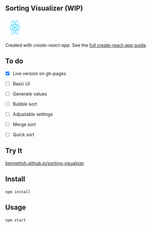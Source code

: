 Sorting Visualizer (WIP)
---
<img src="./src/logo.svg" width="60px" height="60px" />

Created with *create-react-app*. See the [full create-react-app guide](https://github.com/facebook/create-react-app/blob/master/packages/cra-template/template/README.md).


To do
---
- [x] Live version on gh-pages
- [ ] Basic UI
- [ ] Generate values
- [ ] Bubble sort
- [ ] Adjustable settings
- [ ] Merge sort
- [ ] Quick sort


Try It
---

[bennettoh.github.io/sorting-visualizer](https://bennettoh.github.io/sorting-visualizer/)



Install
---

`npm install`



Usage
---

`npm start`